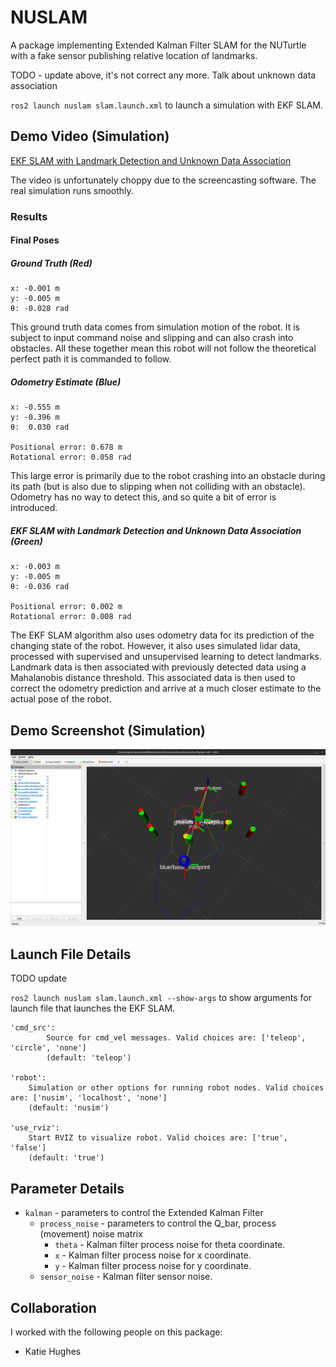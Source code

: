 # NUSLAM
A package implementing Extended Kalman Filter SLAM for the NUTurtle with a fake sensor publishing relative location of landmarks.

TODO - update above, it's not correct any more. Talk about unknown data association

`ros2 launch nuslam slam.launch.xml` to launch a simulation with EKF SLAM.

## Demo Video (Simulation)
[EKF SLAM with Landmark Detection and Unknown Data Association](https://user-images.githubusercontent.com/113186159/224628096-42106e8a-a0df-489a-b64e-3a5f029f5f36.webm)

The video is unfortunately choppy due to the screencasting software. The real simulation runs smoothly.

### Results
#### Final Poses
##### Ground Truth (Red)
```
x: -0.001 m
y: -0.005 m
θ: -0.028 rad
```

This ground truth data comes from simulation motion of the robot. It is subject to input command noise and slipping and can also crash into obstacles. All these together mean this robot will not follow the theoretical perfect path it is commanded to follow.

##### Odometry Estimate (Blue)
```
x: -0.555 m
y: -0.396 m
θ:  0.030 rad

Positional error: 0.678 m
Rotational error: 0.058 rad
```

This large error is primarily due to the robot crashing into an obstacle during its path (but is also due to slipping when not colliding with an obstacle). Odometry has no way to detect this, and so quite a bit of error is introduced.

##### EKF SLAM with Landmark Detection and Unknown Data Association (Green)
```
x: -0.003 m
y: -0.005 m
θ: -0.036 rad

Positional error: 0.002 m
Rotational error: 0.008 rad
```

The EKF SLAM algorithm also uses odometry data for its prediction of the changing state of the robot. However, it also uses simulated lidar data, processed with supervised and unsupervised learning to detect landmarks. Landmark data is then associated with previously detected data using a Mahalanobis distance threshold. This associated data is then used to correct the odometry prediction and arrive at a much closer estimate to the actual pose of the robot.

## Demo Screenshot (Simulation)
![SLAM Demo](images/demo.png)

## Launch File Details
TODO update

`ros2 launch nuslam slam.launch.xml --show-args` to show arguments for launch file that launches the EKF SLAM.

```
'cmd_src':
        Source for cmd_vel messages. Valid choices are: ['teleop', 'circle', 'none']
        (default: 'teleop')

'robot':
    Simulation or other options for running robot nodes. Valid choices are: ['nusim', 'localhost', 'none']
    (default: 'nusim')

'use_rviz':
    Start RVIZ to visualize robot. Valid choices are: ['true', 'false']
    (default: 'true')
```

## Parameter Details
* `kalman` - parameters to control the Extended Kalman Filter
    * `process_noise` - parameters to control the Q_bar, process (movement) noise matrix
        * `theta` - Kalman filter process noise for theta coordinate.
        * `x` - Kalman filter process noise for x coordinate.
        * `y` - Kalman filter process noise for y coordinate.
    * `sensor_noise` - Kalman filter sensor noise.

## Collaboration
I worked with the following people on this package:
* Katie Hughes